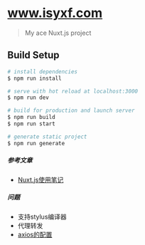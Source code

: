 # www.isyxf.com

> My ace Nuxt.js project

## Build Setup

``` bash
# install dependencies
$ npm run install

# serve with hot reload at localhost:3000
$ npm run dev

# build for production and launch server
$ npm run build
$ npm run start

# generate static project
$ npm run generate
```

##### 参考文章
- [Nuxt.js使用笔记](https://iiong.com/nuxtjs-use-note/)

##### 问题
- 支持stylus编译器
- 代理转发
- [axios的配置](https://iiong.com/nuxtjs-use-note/)
